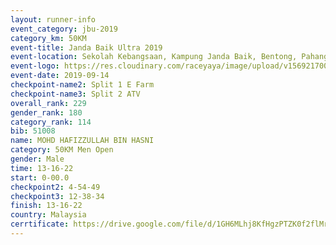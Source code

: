 ```yaml
---
layout: runner-info 
event_category: jbu-2019 
category_km: 50KM 
event-title: Janda Baik Ultra 2019
event-location: Sekolah Kebangsaan, Kampung Janda Baik, Bentong, Pahang, Malaysia 
event-logo: https://res.cloudinary.com/raceyaya/image/upload/v1569217009/logo/janda-baik_vch1pc.jpg 
event-date: 2019-09-14 
checkpoint-name2: Split 1 E Farm 
checkpoint-name3: Split 2 ATV 
overall_rank: 229
gender_rank: 180
category_rank: 114
bib: 51008
name: MOHD HAFIZZULLAH BIN HASNI
category: 50KM Men Open
gender: Male
time: 13-16-22
start: 0-00.0
checkpoint2: 4-54-49
checkpoint3: 12-38-34
finish: 13-16-22
country: Malaysia
cerrtificate: https://drive.google.com/file/d/1GH6MLhj8KfHgzPTZK0f2flMrmhUuDxdY/view?usp=sharing
---
```

